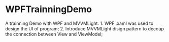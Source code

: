 # WPFTrainningDemo
 A trainning Demo with WPF and MVVMLight. 1. WPF .xaml was used to design the UI of program; 2. Introduce MVVMLight disign pattern to decoup the connection between View and ViewModel;
